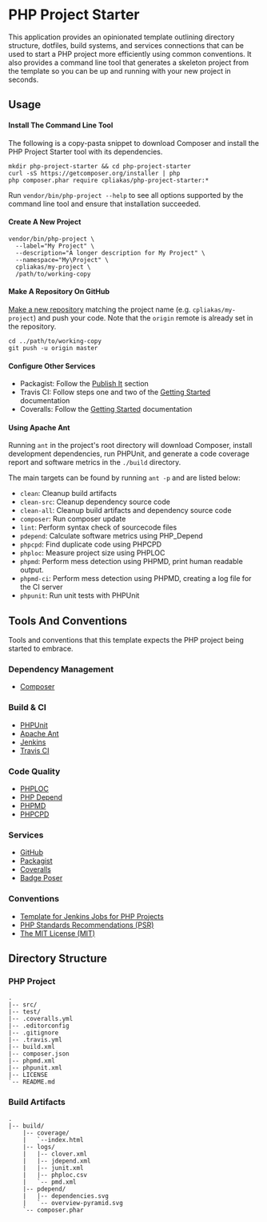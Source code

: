 # PHP Project Starter

This application provides an opinionated template outlining directory structure,
dotfiles, build systems, and services connections that can be used to start a
PHP project more efficiently using common conventions. It also provides a
command line tool that generates a skeleton project from the template so you
can be up and running with your new project in seconds.

## Usage

#### Install The Command Line Tool

The following is a copy-pasta snippet to download Composer and install the PHP
Project Starter tool with its dependencies.

```
mkdir php-project-starter && cd php-project-starter
curl -sS https://getcomposer.org/installer | php
php composer.phar require cpliakas/php-project-starter:*
```

Run `vendor/bin/php-project --help` to see all options supported by the command
line tool and ensure that installation succeeded.

#### Create A New Project

```
vendor/bin/php-project \
  --label="My Project" \
  --description="A longer description for My Project" \
  --namespace="My\Project" \
  cpliakas/my-project \
  /path/to/working-copy
```

#### Make A Repository On GitHub

[Make a new repository](https://help.github.com/articles/create-a-repo#make-a-new-repository-on-github)
matching the project name (e.g. `cpliakas/my-project`) and push your code. Note
that the `origin` remote is already set in the repository.

```
cd ../path/to/working-copy
git push -u origin master
```

#### Configure Other Services

  * Packagist: Follow the [Publish It](https://packagist.org/) section
  * Travis CI: Follow steps one and two of the [Getting Started](http://about.travis-ci.org/docs/user/getting-started/#Step-one%3A-Sign-in) documentation
  * Coveralls: Follow the [Getting Started](https://coveralls.io/docs) documentation

#### Using Apache Ant

Running `ant` in the project's root directory will download Composer, install
development dependencies, run PHPUnit, and generate a code coverage report and
software metrics in the `./build` directory.

The main targets can be found by running `ant -p` and are listed below:

* `clean`: Cleanup build artifacts
* `clean-src`: Cleanup dependency source code
* `clean-all`: Cleanup build artifacts and dependency source code
* `composer`: Run composer update
* `lint`: Perform syntax check of sourcecode files
* `pdepend`: Calculate software metrics using PHP_Depend
* `phpcpd`: Find duplicate code using PHPCPD
* `phploc`: Measure project size using PHPLOC
* `phpmd`: Perform mess detection using PHPMD, print human readable output.
* `phpmd-ci`: Perform mess detection using PHPMD, creating a log file for the CI server
* `phpunit`: Run unit tests with PHPUnit

## Tools And Conventions

Tools and conventions that this template expects the PHP project being started
to embrace.

### Dependency Management

* [Composer](http://getcomposer.org/)

### Build & CI

* [PHPUnit](https://github.com/sebastianbergmann/phpunit/)
* [Apache Ant](http://ant.apache.org/)
* [Jenkins](http://jenkins-ci.org/)
* [Travis CI](https://travis-ci.org/)

### Code Quality

* [PHPLOC](https://github.com/sebastianbergmann/phploc)
* [PHP Depend](http://pdepend.org/)
* [PHPMD](http://phpmd.org/)
* [PHPCPD](https://github.com/sebastianbergmann/phpcpd)

### Services

* [GitHub](https://github.com/)
* [Packagist](https://packagist.org/)
* [Coveralls](https://coveralls.io/)
* [Badge Poser](https://poser.pugx.org/)

### Conventions

* [Template for Jenkins Jobs for PHP Projects](http://jenkins-php.org/)
* [PHP Standards Recommendations (PSR)](http://www.php-fig.org/)
* [The MIT License (MIT)](http://opensource.org/licenses/MIT)

## Directory Structure

### PHP Project

```
.
|-- src/
|-- test/
|-- .coveralls.yml
|-- .editorconfig
|-- .gitignore
|-- .travis.yml
|-- build.xml
|-- composer.json
|-- phpmd.xml
|-- phpunit.xml
|-- LICENSE
`-- README.md

```

### Build Artifacts

```
.
|-- build/
    |-- coverage/
    |   `--index.html
    |-- logs/
    |   |-- clover.xml
    |   |-- jdepend.xml
    |   |-- junit.xml
    |   |-- phploc.csv
    |   `-- pmd.xml
    |-- pdepend/
    |   |-- dependencies.svg
    |   `-- overview-pyramid.svg
    `-- composer.phar

